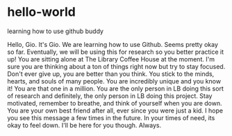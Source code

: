 # hello-world
learning how to use github buddy 

Hello, Gio. It's Gio. We are learning how to use Github. Seems pretty okay so far. Eventually, we will be using this for research so you better practice it up! You are sitting alone at The Library Coffee House at the moment. I'm sure you are thinking about a ton of things right now but try to stay focused. Don't ever give up, you are better than you think. You stick to the minds, hearts, and souls of many people. You are incredibly unique and you know it! You are that one in a million. You are the only person in LB doing this sort of research and definitely, the only person in LB doing this project. Stay motivated, remember to breathe, and think of yourself when you are down. You are your own best friend after all, ever since you were just a kid. I hope you see this message a few times in the future. In your times of need, its okay to feel down. I'll be here for you though. Always. 
